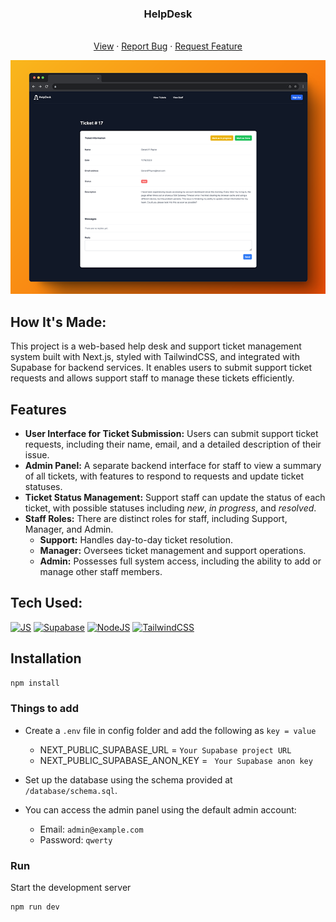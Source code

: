 <div align="center">
  <h3 align="center">HelpDesk</h3>
  <p align="center">
    <br />
    <a href="https://helpdesk-project.up.railway.app/">View</a>
    ·
    <a href="https://github.com/leolupianez/helpdesk/issues">Report Bug</a>
    ·
    <a href="https://github.com/leolupianez/helpdesk/pulls">Request Feature</a>
    <br />
  </p>
  <img src="screenshot.png">
</div>

## How It's Made:
This project is a web-based help desk and support ticket management system built with Next.js, styled with TailwindCSS, and integrated with Supabase for backend services. It enables users to submit support ticket requests and allows support staff to manage these tickets efficiently.

## Features

- **User Interface for Ticket Submission:** Users can submit support ticket requests, including their name, email, and a detailed description of their issue.
- **Admin Panel:** A separate backend interface for staff to view a summary of all tickets, with features to respond to requests and update ticket statuses.
- **Ticket Status Management:** Support staff can update the status of each ticket, with possible statuses including *new*, *in progress*, and *resolved*.
- **Staff Roles:** There are distinct roles for staff, including Support, Manager, and Admin.
  - **Support:** Handles day-to-day ticket resolution.
  - **Manager:** Oversees ticket management and support operations.
  - **Admin:** Possesses full system access, including the ability to add or manage other staff members.

## Tech Used:
[![JS][Next.JS]][Next.JS]
[![Supabase][Supabase]][Supabase]
[![NodeJS][Node.JS]][Node.JS]
[![TailwindCSS][Tailwind.CSS]][Tailwind.CSS]


## Installation

```sh
npm install
```
### Things to add

- Create a `.env` file in config folder and add the following as `key = value`
  - NEXT_PUBLIC_SUPABASE_URL = `Your Supabase project URL`
  - NEXT_PUBLIC_SUPABASE_ANON_KEY = ` Your Supabase anon key`

- Set up the database using the schema provided at `/database/schema.sql`.
- You can access the admin panel using the default admin account:
    - Email: `admin@example.com`
    - Password: `qwerty`

### Run
Start the development server
```sh
npm run dev
```

<!-- MARKDOWN LINKS & IMAGES -->
[Next.JS]: https://img.shields.io/badge/Next.js-000?logo=nextdotjs&logoColor=fff&style=for-the-badge
[Node.JS]: https://img.shields.io/badge/Node.js-43853D?style=for-the-badge&logo=node.js&logoColor=white
[Tailwind.CSS]: https://img.shields.io/badge/Tailwind_CSS-38B2AC?style=for-the-badge&logo=tailwind-css&logoColor=white
[Supabase]: https://img.shields.io/badge/Supabase-181818?style=for-the-badge&logo=supabase&logoColor=white
